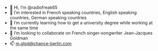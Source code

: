 - 👋 Hi, I’m @radiofreak65
- 👀 I’m interested in French speaking countries, English speaking countries, German speaking countries
- 🌱 I’m currently learning how to get a university degree while working at the same time
- 💞️ I’m looking to collaborate on French singer-songwriter Jean-Jacques Goldman
- 📫 m.glod@chance-berlin.com

<!---
radiofreak65/radiofreak65 is a ✨ special ✨ repository because its `README.md` (this file) appears on your GitHub profile.
You can click the Preview link to take a look at your changes.
--->
